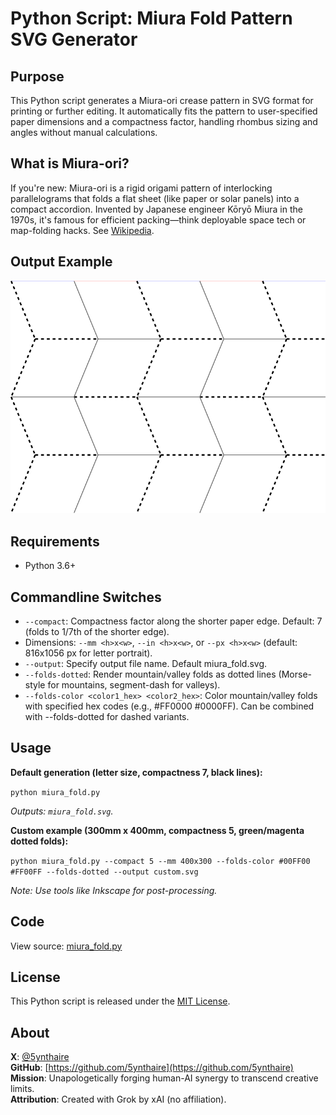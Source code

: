 # Python Script: Miura Fold Pattern SVG Generator

## Purpose

This Python script generates a Miura-ori crease pattern in SVG format for printing or further editing. It automatically fits the pattern to user-specified paper dimensions and a compactness factor, handling rhombus sizing and angles without manual calculations.

## What is Miura-ori?

If you're new: Miura-ori is a rigid origami pattern of interlocking parallelograms that folds a flat sheet (like paper or solar panels) into a compact accordion. Invented by Japanese engineer Kōryō Miura in the 1970s, it's famous for efficient packing—think deployable space tech or map-folding hacks. See [Wikipedia](https://en.wikipedia.org/wiki/Miura_fold).

## Output Example

![sample](sample.png)

## Requirements

- Python 3.6+

## Commandline Switches

- `--compact`: Compactness factor along the shorter paper edge. Default: 7 (folds to 1/7th of the shorter edge).
- Dimensions: `--mm <h>x<w>`, `--in <h>x<w>`, or `--px <h>x<w>` (default: 816x1056 px for letter portrait).
- `--output`: Specify output file name. Default miura_fold.svg.
- `--folds-dotted`: Render mountain/valley folds as dotted lines (Morse-style for mountains, segment-dash for valleys).
- `--folds-color <color1_hex> <color2_hex>`: Color mountain/valley folds with specified hex codes (e.g., #FF0000 #0000FF). Can be combined with --folds-dotted for dashed variants.


## Usage

**Default generation (letter size, compactness 7, black lines):**

`python miura_fold.py`

*Outputs: `miura_fold.svg`.*

**Custom example (300mm x 400mm, compactness 5, green/magenta dotted folds):**

`python miura_fold.py --compact 5 --mm 400x300 --folds-color #00FF00 #FF00FF --folds-dotted --output custom.svg`
	
*Note: Use tools like Inkscape for post-processing.*

## Code

View source: [miura_fold.py](miura_fold.py)

## License

This Python script is released under the [MIT License](LICENSE).

## About

**X**: [@5ynthaire](https://x.com/5ynthaire)  
**GitHub**: [https://github.com/5ynthaire](https://github.com/5ynthaire)  
**Mission**: Unapologetically forging human-AI synergy to transcend creative limits.  
**Attribution**: Created with Grok by xAI (no affiliation).
